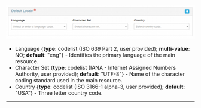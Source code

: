 ![Locale Panel](/assets/reference/edit-objects/locale.png)

* <span class="md-element">Language</span> <i class="fa fa-asterisk required" title="Required"> </i> {**type**: codelist (ISO 639 Part 2, user provided); **multi-value**: NO; **default**: "eng"} - Identifies the primary language of the main resource.  
* <span class="md-element">Character Set</span> <i class="fa fa-asterisk required" title="Required"> </i> {**type**: codelist (IANA - Internet Assigned Numbers Authority, user provided); **default**: "UTF-8"} - Name of the character coding standard used in the main resource. 
* <span class="md-element">Country</span> {**type**: codelist (ISO 3166-1 alpha-3, user provided); **default**: "USA"} - Three letter country code. 
---
